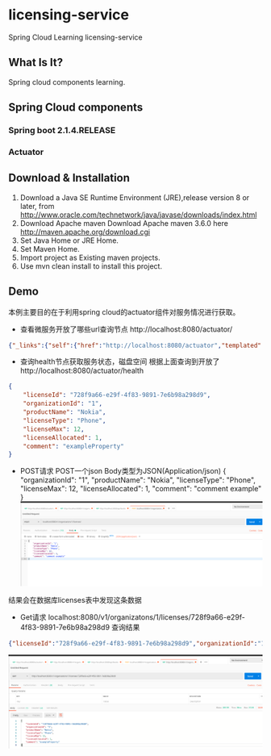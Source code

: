 # licensing-service
Spring Cloud Learning licensing-service
## What Is It?
Spring cloud components learning.
## Spring Cloud components
### Spring boot 2.1.4.RELEASE
### Actuator
## Download & Installation
1. Download a Java SE Runtime Environment (JRE),release version 8 or later, from http://www.oracle.com/technetwork/java/javase/downloads/index.html
2. Download Apache maven
Download Apache maven 3.6.0 here
http://maven.apache.org/download.cgi
3. Set Java Home or JRE Home.
4. Set Maven Home.
5. Import project as Existing maven projects.
6. Use mvn clean install to install this project.
## Demo
本例主要目的在于利用spring cloud的actuator组件对服务情况进行获取。

- 查看微服务开放了哪些url查询节点
http://localhost:8080/actuator/
```json
{"_links":{"self":{"href":"http://localhost:8080/actuator","templated":false},"auditevents":{"href":"http://localhost:8080/actuator/auditevents","templated":false},"beans":{"href":"http://localhost:8080/actuator/beans","templated":false},"caches-cache":{"href":"http://localhost:8080/actuator/caches/{cache}","templated":true},"caches":{"href":"http://localhost:8080/actuator/caches","templated":false},"health-component":{"href":"http://localhost:8080/actuator/health/{component}","templated":true},"health":{"href":"http://localhost:8080/actuator/health","templated":false},"health-component-instance":{"href":"http://localhost:8080/actuator/health/{component}/{instance}","templated":true},"conditions":{"href":"http://localhost:8080/actuator/conditions","templated":false},"configprops":{"href":"http://localhost:8080/actuator/configprops","templated":false},"env":{"href":"http://localhost:8080/actuator/env","templated":false},"env-toMatch":{"href":"http://localhost:8080/actuator/env/{toMatch}","templated":true},"info":{"href":"http://localhost:8080/actuator/info","templated":false},"loggers":{"href":"http://localhost:8080/actuator/loggers","templated":false},"loggers-name":{"href":"http://localhost:8080/actuator/loggers/{name}","templated":true},"heapdump":{"href":"http://localhost:8080/actuator/heapdump","templated":false},"threaddump":{"href":"http://localhost:8080/actuator/threaddump","templated":false},"metrics-requiredMetricName":{"href":"http://localhost:8080/actuator/metrics/{requiredMetricName}","templated":true},"metrics":{"href":"http://localhost:8080/actuator/metrics","templated":false},"scheduledtasks":{"href":"http://localhost:8080/actuator/scheduledtasks","templated":false},"httptrace":{"href":"http://localhost:8080/actuator/httptrace","templated":false},"mappings":{"href":"http://localhost:8080/actuator/mappings","templated":false}}}
```
- 查询health节点获取服务状态，磁盘空间
根据上面查询到开放了
http://localhost:8080/actuator/health
```json
{
    "licenseId": "728f9a66-e29f-4f83-9891-7e6b98a298d9",
    "organizationId": "1",
    "productName": "Nokia",
    "licenseType": "Phone",
    "licenseMax": 12,
    "licenseAllocated": 1,
    "comment": "exampleProperty"
}
```
- POST请求
POST一个json Body类型为JSON(Application/json)
{
    "organizationId": "1",
    "productName": "Nokia",
    "licenseType": "Phone",
    "licenseMax": 12,
    "licenseAllocated": 1,
    "comment": "comment example"
}
![PostMan Post 范例](https://github.com/ChenLin12138/licensing-service/blob/master/demo/pic/LicensePostDemo.png)

结果会在数据库licenses表中发现这条数据


- Get请求
localhost:8080/v1/organizatons/1/licenses/728f9a66-e29f-4f83-9891-7e6b98a298d9
查询结果
```json
{"licenseId":"728f9a66-e29f-4f83-9891-7e6b98a298d9","organizationId":"1","productName":"Nokia","licenseType":"Phone","licenseMax":12,"licenseAllocated":1,"comment":"exampleProperty"}
```
![PostMan Get 范例](https://github.com/ChenLin12138/licensing-service/blob/master/demo/pic/LicenseGetDemo.png)
